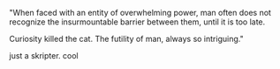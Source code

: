 "When faced with an entity of overwhelming power, man often does not recognize the insurmountable barrier between them, until it is too late.

Curiosity killed the cat. The futility of man, always so intriguing."

just a skripter. cool
